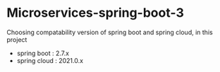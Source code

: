 # Microservices-spring-boot-3

Choosing compatability version of spring boot and spring cloud, in this project
- spring boot : 2.7.x
- spring cloud : 2021.0.x

